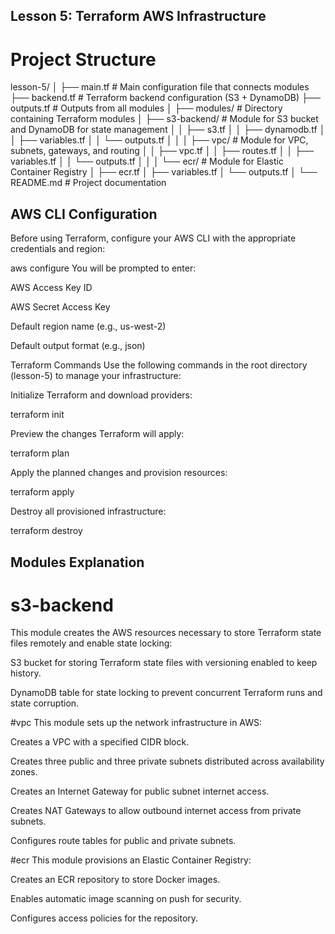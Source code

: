 ## Lesson 5: Terraform AWS Infrastructure

# Project Structure

lesson-5/
│
├── main.tf # Main configuration file that connects modules
├── backend.tf # Terraform backend configuration (S3 + DynamoDB)
├── outputs.tf # Outputs from all modules
│
├── modules/ # Directory containing Terraform modules
│ ├── s3-backend/ # Module for S3 bucket and DynamoDB for state management
│ │ ├── s3.tf
│ │ ├── dynamodb.tf
│ │ ├── variables.tf
│ │ └── outputs.tf
│ │
│ ├── vpc/ # Module for VPC, subnets, gateways, and routing
│ │ ├── vpc.tf
│ │ ├── routes.tf
│ │ ├── variables.tf
│ │ └── outputs.tf
│ │
│ └── ecr/ # Module for Elastic Container Registry
│ ├── ecr.tf
│ ├── variables.tf
│ └── outputs.tf
│
└── README.md # Project documentation


## AWS CLI Configuration

Before using Terraform, configure your AWS CLI with the appropriate credentials and region:

aws configure
You will be prompted to enter:

AWS Access Key ID

AWS Secret Access Key

Default region name (e.g., us-west-2)

Default output format (e.g., json)


Terraform Commands
Use the following commands in the root directory (lesson-5) to manage your infrastructure:

Initialize Terraform and download providers:

terraform init

Preview the changes Terraform will apply:

terraform plan

Apply the planned changes and provision resources:

terraform apply

Destroy all provisioned infrastructure:

terraform destroy

## Modules Explanation

# s3-backend
This module creates the AWS resources necessary to store Terraform state files remotely and enable state locking:

S3 bucket for storing Terraform state files with versioning enabled to keep history.

DynamoDB table for state locking to prevent concurrent Terraform runs and state corruption.

#vpc
This module sets up the network infrastructure in AWS:

Creates a VPC with a specified CIDR block.

Creates three public and three private subnets distributed across availability zones.

Creates an Internet Gateway for public subnet internet access.

Creates NAT Gateways to allow outbound internet access from private subnets.

Configures route tables for public and private subnets.

#ecr
This module provisions an Elastic Container Registry:

Creates an ECR repository to store Docker images.

Enables automatic image scanning on push for security.

Configures access policies for the repository.

